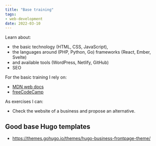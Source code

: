 ```yaml
---
title: "Base training"
tags:
- web-development
date: 2022-03-10
---
```


Learn about:

- the basic technology (HTML, CSS, JavaScript), 
- the languages around (PHP, Python, Go) frameworks (React, Ember, Svelte) 
- and available tools (WordPress, Netlify, GitHub)
- SEO

For the basic training I rely on:

- [MDN web docs](https://developer.mozilla.org/en-US/docs/Learn)
- [freeCodeCamp](https://www.freecodecamp.org/learn)

As exercises I can:

- Check the website of a business and propose an alternative.

## Good base Hugo templates

- https://themes.gohugo.io/themes/hugo-business-frontpage-theme/